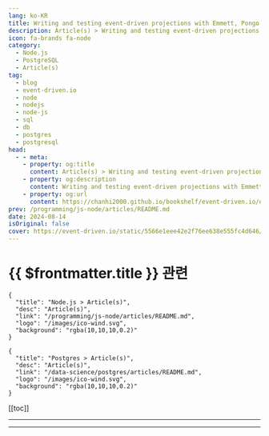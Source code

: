 ```yaml
---
lang: ko-KR
title: Writing and testing event-driven projections with Emmett, Pongo and PostgreSQL
description: Article(s) > Writing and testing event-driven projections with Emmett, Pongo and PostgreSQL
icon: fa-brands fa-node
category: 
  - Node.js
  - PostgreSQL
  - Article(s)
tag: 
  - blog
  - event-driven.io
  - node
  - nodejs
  - node-js
  - sql
  - db
  - postgres
  - postgresql
head:
  - - meta:
    - property: og:title
      content: Article(s) > Writing and testing event-driven projections with Emmett, Pongo and PostgreSQL
    - property: og:description
      content: Writing and testing event-driven projections with Emmett, Pongo and PostgreSQL
    - property: og:url
      content: https://chanhi2000.github.io/bookshelf/event-driven.io/emmett-projections-testing.html
prev: /programming/js-node/articles/README.md
date: 2024-08-14
isOriginal: false
cover: https://event-driven.io/static/5566e1eee42e2f76ee638e555fc4d646/a331c/2024-08-14-cover.png
---
```


# {{ $frontmatter.title }} 관련

```component VPCard
{
  "title": "Node.js > Article(s)",
  "desc": "Article(s)",
  "link": "/programming/js-node/articles/README.md",
  "logo": "/images/ico-wind.svg",
  "background": "rgba(10,10,10,0.2)"
}
```

```component VPCard
{
  "title": "Postgres > Article(s)",
  "desc": "Article(s)",
  "link": "/data-science/postgres/articles/README.md",
  "logo": "/images/ico-wind.svg",
  "background": "rgba(10,10,10,0.2)"
}
```

[[toc]]

---

<SiteInfo
  name="Writing and testing event-driven projections with Emmett, Pongo and PostgreSQL - Event-Driven.io"
  desc="Writing and testing event-driven projections with Emmett, Pongo and PostgreSQL"
  url="https://event-driven.io/en/emmett_projections_testing/"
  logo="/assets/image/event-driven.io/favicon.jfif"
  preview="https://event-driven.io/static/5566e1eee42e2f76ee638e555fc4d646/a331c/2024-08-14-cover.png"/>

<!-- TODO: 작성 -->

---

<TagLinks />